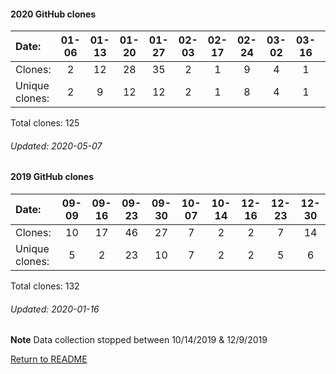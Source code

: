 #### 2020 GitHub clones
Date:		    |  01-06   |       01-13   |       01-20   |       01-27   |       02-03   |  02-17  |  02-24  |  03-02  |  03-16  |  03-23  |  04-06  |  04-13
|:---    |:---: |:---:  |:---:  |:---:  |:---:  |:---:  |:---:  |:---:  |:---:  |:---:  |:---:  |:---:
Clones:		  |  2       |       12      |       28      |       35      |       2       |  1      |  9      |  4      |  1      |  3      |  4      |  3
Unique   clones:  | 2       |       9       |       12      |       12      |       2  |      1  |      8  |      4  |      1  |      3  |      4  |      3

Total clones: 125
###### Updated: 2020-05-07

#### 2019 GitHub clones
Date:    | 09-09  |  09-16  | 09-23  | 09-30  | 10-07 | 10-14 | 12-16 | 12-23 | 12-30
|:---    |:---:   |:---:  |:---:  |:---:  |:---:  |:---:  |:---:  |:---:  |:---:
Clones:  |   10   |   17    |  46    |  27    |   7   |  2    |  2    |   7   |   14
Unique   clones:  |   5     |   2    |  23    |   10  |  7    |  2    |    2  |    5 |   6 

Total clones: 132
###### Updated: 2020-01-16
**Note**  Data collection stopped between 10/14/2019 & 12/9/2019

[Return to README](https://github.com/BradleyA/git-TEST-commit-automation/tree/master/hooks#git-TEST-commit-automation)
